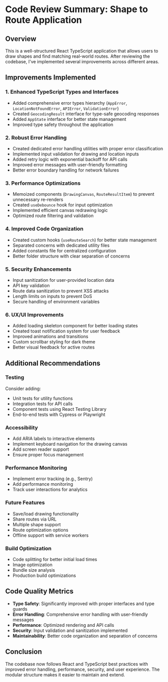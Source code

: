# Code Review Summary: Shape to Route Application

## Overview
This is a well-structured React TypeScript application that allows users to draw shapes and find matching real-world routes. After reviewing the codebase, I've implemented several improvements across different areas.

## Improvements Implemented

### 1. **Enhanced TypeScript Types and Interfaces**
- Added comprehensive error types hierarchy (`AppError`, `LocationNotFoundError`, `APIError`, `ValidationError`)
- Created `GeocodingResult` interface for type-safe geocoding responses
- Added `AppState` interface for better state management
- Improved type safety throughout the application

### 2. **Robust Error Handling**
- Created dedicated error handling utilities with proper error classification
- Implemented input validation for drawing and location inputs
- Added retry logic with exponential backoff for API calls
- Improved error messages with user-friendly formatting
- Better error boundary handling for network failures

### 3. **Performance Optimizations**
- Memoized components (`DrawingCanvas`, `RouteResultItem`) to prevent unnecessary re-renders
- Created `useDebounce` hook for input optimization
- Implemented efficient canvas redrawing logic
- Optimized route filtering and validation

### 4. **Improved Code Organization**
- Created custom hooks (`useRouteSearch`) for better state management
- Separated concerns with dedicated utility files
- Added constants file for centralized configuration
- Better folder structure with clear separation of concerns

### 5. **Security Enhancements**
- Input sanitization for user-provided location data
- API key validation
- Route data sanitization to prevent XSS attacks
- Length limits on inputs to prevent DoS
- Secure handling of environment variables

### 6. **UX/UI Improvements**
- Added loading skeleton component for better loading states
- Created toast notification system for user feedback
- Improved animations and transitions
- Custom scrollbar styling for dark theme
- Better visual feedback for active routes

## Additional Recommendations

### Testing
Consider adding:
- Unit tests for utility functions
- Integration tests for API calls
- Component tests using React Testing Library
- End-to-end tests with Cypress or Playwright

### Accessibility
- Add ARIA labels to interactive elements
- Implement keyboard navigation for the drawing canvas
- Add screen reader support
- Ensure proper focus management

### Performance Monitoring
- Implement error tracking (e.g., Sentry)
- Add performance monitoring
- Track user interactions for analytics

### Future Features
- Save/load drawing functionality
- Share routes via URL
- Multiple shape support
- Route optimization options
- Offline support with service workers

### Build Optimization
- Code splitting for better initial load times
- Image optimization
- Bundle size analysis
- Production build optimizations

## Code Quality Metrics
- **Type Safety**: Significantly improved with proper interfaces and type guards
- **Error Handling**: Comprehensive error handling with user-friendly messages
- **Performance**: Optimized rendering and API calls
- **Security**: Input validation and sanitization implemented
- **Maintainability**: Better code organization and separation of concerns

## Conclusion
The codebase now follows React and TypeScript best practices with improved error handling, performance, security, and user experience. The modular structure makes it easier to maintain and extend.